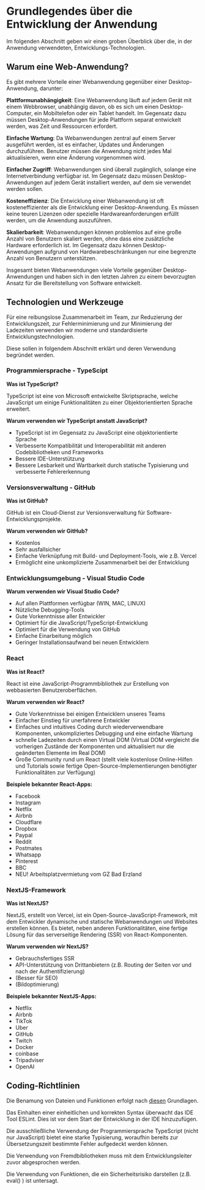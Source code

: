 # Grundlegendes über die Entwicklung der Anwendung

Im folgenden Abschnitt geben wir einen groben Überblick über die, in der Anwendung verwendeten, Entwicklungs-Technologien. 

## Warum eine Web-Anwendung?

Es gibt mehrere Vorteile einer Webanwendung gegenüber einer Desktop-Anwendung, darunter:

**Plattformunabhängigkeit**: Eine Webanwendung läuft auf jedem Gerät mit einem Webbrowser, unabhängig davon, ob es sich um einen Desktop-Computer, ein Mobiltelefon oder ein Tablet handelt. Im Gegensatz dazu müssen Desktop-Anwendungen für jede Plattform separat entwickelt werden, was Zeit und Ressourcen erfordert.

**Einfache Wartung**: Da Webanwendungen zentral auf einem Server ausgeführt werden, ist es einfacher, Updates und Änderungen durchzuführen. Benutzer müssen die Anwendung nicht jedes Mal aktualisieren, wenn eine Änderung vorgenommen wird.

**Einfacher Zugriff**: Webanwendungen sind überall zugänglich, solange eine Internetverbindung verfügbar ist. Im Gegensatz dazu müssen Desktop-Anwendungen auf jedem Gerät installiert werden, auf dem sie verwendet werden sollen.

**Kosteneffizienz**: Die Entwicklung einer Webanwendung ist oft kosteneffizienter als die Entwicklung einer Desktop-Anwendung. Es müssen keine teuren Lizenzen oder spezielle Hardwareanforderungen erfüllt werden, um die Anwendung auszuführen.

**Skalierbarkeit**: Webanwendungen können problemlos auf eine große Anzahl von Benutzern skaliert werden, ohne dass eine zusätzliche Hardware erforderlich ist. Im Gegensatz dazu können Desktop-Anwendungen aufgrund von Hardwarebeschränkungen nur eine begrenzte Anzahl von Benutzern unterstützen.

Insgesamt bieten Webanwendungen viele Vorteile gegenüber Desktop-Anwendungen und haben sich in den letzten Jahren zu einem bevorzugten Ansatz für die Bereitstellung von Software entwickelt.

## Technologien und Werkzeuge

Für eine reibungslose Zusammenarbeit im Team, zur Reduzierung der Entwicklungszeit, zur Fehlerminimierung und zur Minimierung der Ladezeiten verwenden wir moderne und standardisierte Entwicklungstechnologien.

Diese sollen in folgendem Abschnitt erklärt und deren Verwendung begründet werden.

### Programmiersprache - TypeScipt

**Was ist TypeScript?**

TypeScript ist eine von Microsoft entwickelte Skriptsprache, welche JavaScript um einige Funktionalitäten zu einer Objektorientierten Sprache erweitert.

**Warum verwenden wir TypeScript anstatt JavaScript?**

*   TypeScript ist im Gegensatz zu JavaScript eine objektorientierte Sprache
*   Verbesserte Kompatibilität und Interoperabilität mit anderen Codebibliotheken und Frameworks
*   Bessere IDE-Unterstützung
*   Bessere Lesbarkeit und Wartbarkeit durch statische Typisierung und verbesserte Fehlererkennung

### Versionsverwaltung - GitHub

**Was ist GitHub?**

GitHub ist ein Cloud-Dienst zur Versionsverwaltung für Software-Entwicklungsprojekte.

**Warum verwenden wir GitHub?**

*   Kostenlos
*   Sehr ausfallsicher
*   Einfache Verknüpfung mit Build- und Deployment-Tools, wie z.B. Vercel
*   Ermöglicht eine unkomplizierte Zusammenarbeit bei der Entwicklung

### Entwicklungsumgebung - Visual Studio Code

**Warum verwenden wir Visual Studio Code?**

*   Auf allen Plattformen verfügbar (WIN, MAC, LINUX)
*   Nützliche Debugging-Tools
*   Gute Vorkenntnisse aller Entwickler
*   Optimiert für die JavaScript/TypeScript-Entwicklung
*   Optimiert für die Verwendung von GitHub
*   Einfache Einarbeitung möglich
*   Geringer Installationsaufwand bei neuen Entwicklern

### React

**Was ist React?**

React ist eine JavaScript-Programmbibliothek zur Erstellung von webbasierten Benutzeroberflächen.

**Warum verwenden wir React?**

*   Gute Vorkenntnisse bei einigen Entwicklern unseres Teams
*   Einfacher Einstieg für unerfahrene Entwickler
*   Einfaches und intuitives Coding durch wiederverwendbare Komponenten, unkompliziertes Debugging und eine einfache Wartung
*   schnelle Ladezeiten durch einen Virtual DOM (Virtual DOM vergleicht die vorherigen Zustände der Komponenten und aktualisiert nur die geänderten Elemente im Real DOM)
*   Große Community rund um React (stellt viele kostenlose Online-Hilfen und Tutorials sowie fertige Open-Source-Implementierungen benötigter Funktionalitäten zur Verfügung)

**Beispiele bekannter React-Apps:**

*   Facebook
*   Instagram
*   Netflix
*   Airbnb
*   Cloudflare
*   Dropbox
*   Paypal
*   Reddit
*   Postmates
*   Whatsapp
*   Pinterest
*   BBC
*   NEU! Arbeitsplatzvermietung vom GZ Bad Erzland

### NextJS-Framework

**Was ist NextJS?**

NextJS, erstellt von Vercel, ist ein Open-Source-JavaScript-Framework, mit dem Entwickler dynamische und statische Webanwendungen und Websites erstellen können. Es bietet, neben anderen Funktionalitäten, eine fertige Lösung für das serverseitige Rendering (SSR) von React-Komponenten.

**Warum verwenden wir NextJS?**

*   Gebrauchsfertiges SSR
*   API-Unterstützung von Drittanbietern (z.B. Routing der Seiten vor und nach der Authentifizierung)
*   (Besser für SEO)
*   (Bildoptimierung)

**Beispiele bekannter NextJS-Apps:**

*   Netflix
*   Airbnb
*   TikTok
*   Uber
*   GitHub
*   Twitch
*   Docker
*   coinbase
*   Tripadviser
*   OpenAI

## **Coding-Richtlinien**

Die Benamung von Dateien und Funktionen erfolgt nach [diesen](https://makecode.com/extensions/naming-conventions) Grundlagen.

Das Einhalten einer einheitlichen und korrekten Syntax überwacht das IDE Tool ESLint. Dies ist vor dem Start der Entwicklung in der IDE hinzuzufügen.

Die ausschließliche Verwendung der Programmiersprache TypeScript (nicht nur JavaScript) bietet eine starke Typisierung, woraufhin bereits zur Übersetzungszeit bestimmte Fehler aufgedeckt werden können.

Die Verwendung von Fremdbibliotheken muss mit dem Entwicklungsleiter zuvor abgesprochen werden.

Die Verwendung von Funktionen, die ein Sicherheitsrisiko darstellen (z.B. eval() ) ist untersagt.
